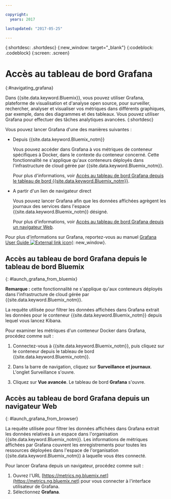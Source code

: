 ```yaml
---

copyright:
  years: 2017

lastupdated: "2017-05-25"

---
```



{:shortdesc: .shortdesc}
{:new_window: target="_blank"}
{:codeblock: .codeblock}
{:screen: .screen}

# Accès au tableau de bord Grafana
{:#navigating_grafana}

Dans {{site.data.keyword.Bluemix}}, vous pouvez utiliser Grafana, plateforme de visualisation et d'analyse open source, pour surveiller, rechercher, analyser et visualiser vos métriques dans différents graphiques, par exemple, dans des diagrammes et des tableaux. Vous pouvez utiliser Grafana pour effectuer des tâches analytiques avancées.
{:shortdesc}

Vous pouvez lancer Grafana d'une des manières suivantes :

* Depuis {{site.data.keyword.Bluemix_notm}}

    Vous pouvez accéder dans Grafana à vos métriques de conteneur spécifiques à Docker, dans le contexte du conteneur concerné. Cette fonctionnalité ne s'applique qu'aux conteneurs déployés dans l'infrastructure de cloud gérée par {{site.data.keyword.Bluemix_notm}}. 
    
    Pour plus d'informations, voir [Accès au tableau de bord Grafana depuis le tableau de bord {{site.data.keyword.Bluemix_notm}}](navigating_grafana.html#launch_grafana_from_bluemix).

* A partir d'un lien de navigateur direct

    Vous pouvez lancer Grafana afin que les données affichées agrègent les journaux des services dans l'espace {{site.data.keyword.Bluemix_notm}} désigné.
    
    Pour plus d'informations, voir [Accès au tableau de bord Grafana depuis un navigateur Web](navigating_grafana.html#launch_grafana_from_browser).
    
Pour plus d'informations sur Grafana, reportez-vous au manuel [Grafana User Guide ![External link icon](../../../icons/launch-glyph.svg "External link icon")](http://docs.grafana.org/guides/getting_started/){: new_window}.


##  Accès au tableau de bord Grafana depuis le tableau de bord Bluemix
{: #launch_grafana_from_bluemix}

**Remarque :** cette fonctionnalité ne s'applique qu'aux conteneurs déployés dans l'infrastructure de cloud gérée par {{site.data.keyword.Bluemix_notm}}. 

La requête utilisée pour filtrer les données affichées dans Grafana extrait les données pour le conteneur {{site.data.keyword.Bluemix_notm}} depuis lequel vous lancez Kibana. 

Pour examiner les métriques d'un conteneur Docker dans Grafana, procédez comme suit :

1. Connectez-vous à {{site.data.keyword.Bluemix_notm}}, puis cliquez sur le conteneur depuis le tableau de bord {{site.data.keyword.Bluemix_notm}}. 
    
2. Dans la barre de navigation, cliquez sur **Surveillance et journaux**. L'onglet Surveillance s'ouvre. 
    
3. Cliquez sur **Vue avancée**. Le tableau de bord **Grafana** s'ouvre.


##  Accès au tableau de bord Grafana depuis un navigateur Web
{: #launch_grafana_from_browser}

La requête utilisée pour filtrer les données affichées dans Grafana extrait les données relatives à un espace dans l'organisation {{site.data.keyword.Bluemix_notm}}. Les informations de métriques affichées par Grafana couvrent les enregistrements pour toutes les ressources déployées dans l'espace de l'organisation {{site.data.keyword.Bluemix_notm}} à laquelle vous êtes connecté.

Pour lancer Grafana depuis un navigateur, procédez comme suit :

1. Ouvrez l'URL [https://metrics.ng.bluemix.net](https://metrics.ng.bluemix.net) pour vous connecter à l'interface utilisateur de Grafana. 
2. Sélectionnez **Grafana**.
     

